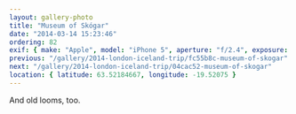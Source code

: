 ```yaml
---
layout: gallery-photo
title: "Museum of Skógar"
date: "2014-03-14 15:23:46"
ordering: 82
exif: { make: "Apple", model: "iPhone 5", aperture: "f/2.4", exposure: "1/15" }
previous: "/gallery/2014-london-iceland-trip/fc55b8c-museum-of-skogar"
next: "/gallery/2014-london-iceland-trip/04cac52-museum-of-skogar"
location: { latitude: 63.52184667, longitude: -19.52075 }
---
```


And old looms, too.
